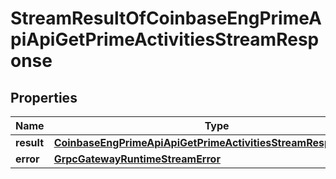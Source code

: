 
# StreamResultOfCoinbaseEngPrimeApiApiGetPrimeActivitiesStreamResponse

## Properties
Name | Type | Description | Notes
------------ | ------------- | ------------- | -------------
**result** | [**CoinbaseEngPrimeApiApiGetPrimeActivitiesStreamResponseBody**](CoinbaseEngPrimeApiApiGetPrimeActivitiesStreamResponseBody.md) |  |  [optional]
**error** | [**GrpcGatewayRuntimeStreamError**](GrpcGatewayRuntimeStreamError.md) |  |  [optional]



